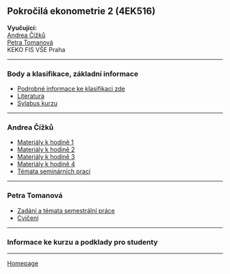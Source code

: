 ## Pokročilá ekonometrie 2 (4EK516)

**Vyučující:**  
[Andrea Čížků](https://insis.vse.cz/auth/lide/clovek.pl?id=2357)   
[Petra Tomanová](https://insis.vse.cz/auth/lide/clovek.pl?id=85567)    
KEKO FIS VŠE Praha   

--- 

### Body a klasifikace, základní informace

+ [Podrobné informace ke klasifikaci zde](./CourseClassification.html)
+ [Literatura](./LiteratureSupport.html)  
+ [Sylabus kurzu](https://github.com/formanektomas/4EK516/raw/master/sylabus.pdf)

---

### Andrea Čížků

+ [Materiály k hodině 1](https://github.com/formanektomas/4EK516/raw/master/Andrea_Cizku/prednaska_cviceni_1.zip)  
+ [Materiály k hodině 2](https://github.com/formanektomas/4EK516/raw/master/Andrea_Cizku/hodina_2.zip)  
+ [Materiály k hodině 3](https://github.com/formanektomas/4EK516/raw/master/Andrea_Cizku/hodina_3.zip)  
+ [Materiály k hodině 4](https://github.com/formanektomas/4EK516/raw/master/Andrea_Cizku/hodina_4.zip)  
+ [Témata seminárních prací](https://github.com/formanektomas/4EK516/raw/master/Andrea_Cizku/temata_seminarnich_praci_Cizku.docx)  

---

### Petra Tomanová

+ [Zadání a témata semestrální práce](https://github.com/formanektomas/4EK516/raw/master/Petra_Tomanova/zadani_seminarni_prace.pdf) 
+ [Cvičení](https://github.com/formanektomas/4EK516/raw/master/Petra_Tomanova/exercises.pdf) 

----

### Informace ke kurzu a podklady pro studenty

---

[Homepage](https://formanektomas.github.io/4EK516/)
